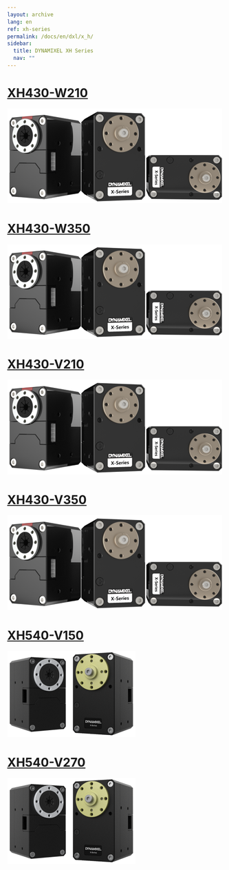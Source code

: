 ```yaml
---
layout: archive
lang: en
ref: xh-series
permalink: /docs/en/dxl/x_h/
sidebar:
  title: DYNAMIXEL XH Series
  nav: ""
---
```



# [XH430-W210](#xh430-w210)

[![](/assets/images/dxl/x/x_series_product.png)](/docs/en/dxl/x/xh430-w210/)

# [XH430-W350](#xh430-w350)

[![](/assets/images/dxl/x/x_series_product.png)](/docs/en/dxl/x/xh430-w350/)

# [XH430-V210](#xh430-v210)

[![](/assets/images/dxl/x/x_series_product.png)](/docs/en/dxl/x/xh430-v210/)

# [XH430-V350](#xh430-v350)

[![](/assets/images/dxl/x/x_series_product.png)](/docs/en/dxl/x/xh430-v350/)

# [XH540-V150](#xh540-v150)

[![](/assets/images/dxl/x/x540-series_product.png)](/docs/kr/dxl/x/xh540-v150/)

# [XH540-V270](#xh540-v270)

[![](/assets/images/dxl/x/x540-series_product.png)](/docs/kr/dxl/x/xh540-v270/)
